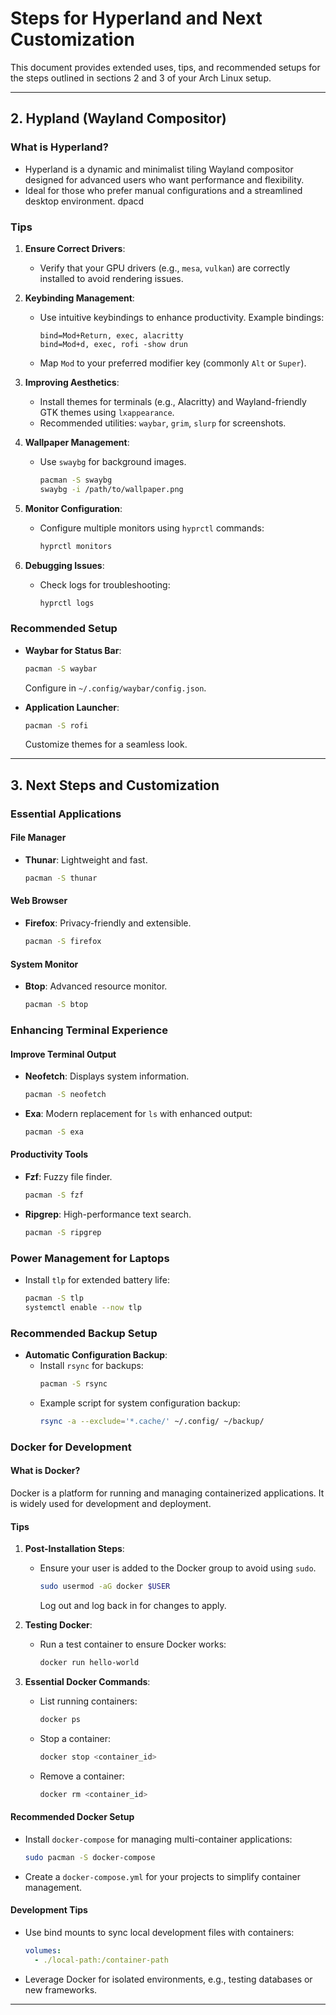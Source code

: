 # Steps for Hyperland and Next Customization

This document provides extended uses, tips, and recommended setups for the steps outlined in sections 2 and 3 of your Arch Linux setup.

---

## **2. Hypland (Wayland Compositor)**

### **What is Hyperland?**
- Hyperland is a dynamic and minimalist tiling Wayland compositor designed for advanced users who want performance and flexibility.
- Ideal for those who prefer manual configurations and a streamlined desktop environment.
dpacd 
### **Tips**
1. **Ensure Correct Drivers**:
   - Verify that your GPU drivers (e.g., `mesa`, `vulkan`) are correctly installed to avoid rendering issues.

2. **Keybinding Management**:
   - Use intuitive keybindings to enhance productivity. Example bindings:
     ```
     bind=Mod+Return, exec, alacritty
     bind=Mod+d, exec, rofi -show drun
     ```
   - Map `Mod` to your preferred modifier key (commonly `Alt` or `Super`).

3. **Improving Aesthetics**:
   - Install themes for terminals (e.g., Alacritty) and Wayland-friendly GTK themes using `lxappearance`.
   - Recommended utilities: `waybar`, `grim`, `slurp` for screenshots.

4. **Wallpaper Management**:
   - Use `swaybg` for background images.
     ```bash
     pacman -S swaybg
     swaybg -i /path/to/wallpaper.png
     ```

5. **Monitor Configuration**:
   - Configure multiple monitors using `hyprctl` commands:
     ```bash
     hyprctl monitors
     ```

6. **Debugging Issues**:
   - Check logs for troubleshooting:
     ```bash
     hyprctl logs
     ```

### **Recommended Setup**
- **Waybar for Status Bar**:
  ```bash
  pacman -S waybar
  ```
  Configure in `~/.config/waybar/config.json`.

- **Application Launcher**:
  ```bash
  pacman -S rofi
  ```
  Customize themes for a seamless look.

---

## **3. Next Steps and Customization**

### **Essential Applications**

#### File Manager
- **Thunar**: Lightweight and fast.
  ```bash
  pacman -S thunar
  ```

#### Web Browser
- **Firefox**: Privacy-friendly and extensible.
  ```bash
  pacman -S firefox
  ```

#### System Monitor
- **Btop**: Advanced resource monitor.
  ```bash
  pacman -S btop
  ```

### **Enhancing Terminal Experience**

#### Improve Terminal Output
- **Neofetch**: Displays system information.
  ```bash
  pacman -S neofetch
  ```

- **Exa**: Modern replacement for `ls` with enhanced output:
  ```bash
  pacman -S exa
  ```

#### Productivity Tools
- **Fzf**: Fuzzy file finder.
  ```bash
  pacman -S fzf
  ```
- **Ripgrep**: High-performance text search.
  ```bash
  pacman -S ripgrep
  ```

### **Power Management for Laptops**
- Install `tlp` for extended battery life:
  ```bash
  pacman -S tlp
  systemctl enable --now tlp
  ```

### **Recommended Backup Setup**
- **Automatic Configuration Backup**:
  - Install `rsync` for backups:
    ```bash
    pacman -S rsync
    ```
  - Example script for system configuration backup:
    ```bash
    rsync -a --exclude='*.cache/' ~/.config/ ~/backup/
    ```

### **Docker for Development**
#### **What is Docker?**
Docker is a platform for running and managing containerized applications. It is widely used for development and deployment.

#### **Tips**
1. **Post-Installation Steps**:
   - Ensure your user is added to the Docker group to avoid using `sudo`.
     ```bash
     sudo usermod -aG docker $USER
     ```
     Log out and log back in for changes to apply.

2. **Testing Docker**:
   - Run a test container to ensure Docker works:
     ```bash
     docker run hello-world
     ```

3. **Essential Docker Commands**:
   - List running containers:
     ```bash
     docker ps
     ```
   - Stop a container:
     ```bash
     docker stop <container_id>
     ```
   - Remove a container:
     ```bash
     docker rm <container_id>
     ```

#### **Recommended Docker Setup**
- Install `docker-compose` for managing multi-container applications:
  ```bash
  sudo pacman -S docker-compose
  ```
- Create a `docker-compose.yml` for your projects to simplify container management.

#### **Development Tips**
- Use bind mounts to sync local development files with containers:
  ```yaml
  volumes:
    - ./local-path:/container-path
  ```
- Leverage Docker for isolated environments, e.g., testing databases or new frameworks.

---

